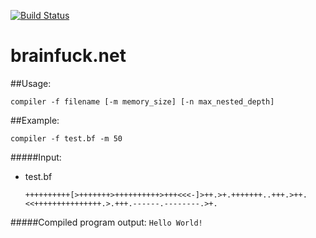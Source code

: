 [![Build Status](https://travis-ci.org/novak-as/brainfuck.net.svg?branch=master)](https://travis-ci.org/novak-as/brainfuck.net)

# brainfuck.net

##Usage:

  `compiler -f filename [-m memory_size] [-n max_nested_depth]`

##Example:

`compiler -f test.bf -m 50`

#####Input:

* test.bf

   `++++++++++[>+++++++>++++++++++>+++<<<-]>++.>+.+++++++..+++.>++.<<+++++++++++++++.>.+++.------.--------.>+.`

#####Compiled program output:
	`Hello World!`



